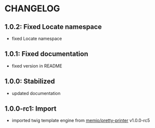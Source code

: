 # CHANGELOG

## 1.0.2: Fixed Locate namespace

* fixed Locate namespace

## 1.0.1: Fixed documentation

* fixed version in README

## 1.0.0: Stabilized

* updated documentation

## 1.0.0-rc1: Import

* imported twig template engine from [memio/pretty-printer](http://github.com/memio/pretty-printer) v1.0.0-rc5
